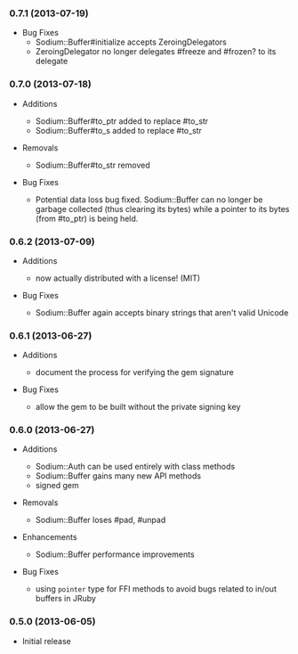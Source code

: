 ### 0.7.1 (2013-07-19)

- Bug Fixes
  * Sodium::Buffer#initialize accepts ZeroingDelegators
  * ZeroingDelegator no longer delegates #freeze and #frozen? to its
    delegate

### 0.7.0 (2013-07-18)

- Additions
  * Sodium::Buffer#to_ptr added to replace #to_str
  * Sodium::Buffer#to_s added to replace #to_str

- Removals
  * Sodium::Buffer#to_str removed

- Bug Fixes
  * Potential data loss bug fixed. Sodium::Buffer can no longer be
    garbage collected (thus clearing its bytes) while a pointer to its
    bytes (from #to_ptr) is being held.

### 0.6.2 (2013-07-09)

- Additions
  * now actually distributed with a license! (MIT)

- Bug Fixes
  * Sodium::Buffer again accepts binary strings that aren't valid Unicode

### 0.6.1 (2013-06-27)

- Additions
  * document the process for verifying the gem signature

- Bug Fixes
  * allow the gem to be built without the private signing key

### 0.6.0 (2013-06-27)

- Additions
  * Sodium::Auth can be used entirely with class methods
  * Sodium::Buffer gains many new API methods
  * signed gem

- Removals
  * Sodium::Buffer loses #pad, #unpad

- Enhancements
  * Sodium::Buffer performance improvements

- Bug Fixes
  * using `pointer` type for FFI methods to avoid bugs related to
    in/out buffers in JRuby

### 0.5.0 (2013-06-05)

- Initial release
